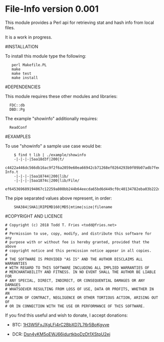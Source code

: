 File-Info version 0.001
========================================

This module provides a Perl api for retrieving stat and hash info from local
files.

It is a work in progress.

#INSTALLATION

To install this module type the following:

```
   perl Makefile.PL
   make
   make test
   make install
```

#DEPENDENCIES

This module requires these other modules and libraries:

```
  FDC::db
  DBD::Pg
```

The example "showinfo" additionally requires:

```
  ReadConf
```

#EXAMPLES

  To use "showinfo" a sample use case would be:

```
	$ find t lib | ./example/showinfo 
	-|-|-|-|5aa18d3f|200|t/
	c4422a446dc566db16ac9f2f6a2059e60ea66942cb71268ef0264293b9f09b07adb7feec3ebe6181bdaae7130336de5d|11fceaf2791f054f9117cda0f3fff468ecdf7d04|1a84f562a22558991940194649d0e5bc65101c11|391d5e7b41cbe1d2e35a563e0e276608|5aa18d51|1d5|t/File-Info.t
	-|-|-|-|5aa18744|200|lib/
	-|-|-|-|5aa1874c|200|lib/File/
	ef645369689194067c12259a808bb244b64eecda65bd6d449cf0c40134782eba03b222d561d711667970954c89cdd5bb|44b653b76298eef545222c0f88306d4698ae8e90|6ff4a70cc76e64c5b85c640e847c91137a7ad9b0|58a7036e539e2cdec7cb9d7160c3a5cd|5aa2d5a8|211c|lib/File/Info.pm
```

The pipe separated values above represent, in order:

```
	SHA384|SHA1|RIPEMD160|MD5|mtime|size|filename
```

#COPYRIGHT AND LICENCE

```
# Copyright (c) 2018 Todd T. Fries <todd@fries.net>
#
# Permission to use, copy, modify, and distribute this software for any
# purpose with or without fee is hereby granted, provided that the above
# copyright notice and this permission notice appear in all copies.
#
# THE SOFTWARE IS PROVIDED "AS IS" AND THE AUTHOR DISCLAIMS ALL WARRANTIES
# WITH REGARD TO THIS SOFTWARE INCLUDING ALL IMPLIED WARRANTIES OF
# MERCHANTABILITY AND FITNESS. IN NO EVENT SHALL THE AUTHOR BE LIABLE FOR
# ANY SPECIAL, DIRECT, INDIRECT, OR CONSEQUENTIAL DAMAGES OR ANY DAMAGES
# WHATSOEVER RESULTING FROM LOSS OF USE, DATA OR PROFITS, WHETHER IN AN
# ACTION OF CONTRACT, NEGLIGENCE OR OTHER TORTIOUS ACTION, ARISING OUT OF
# OR IN CONNECTION WITH THE USE OR PERFORMANCE OF THIS SOFTWARE.
```

If you find this useful and wish to donate, I accept donations:

- BTC: [1H3W5FxJXgLFi4rC2BbXD7L76r5BoKgyve](bitcoin:1H3W5FxJXgLFi4rC2BbXD7L76r5BoKgyve)

- DCR: [Dsn4yKM5oEWJ66idurtkboDzDt1XStpU2ej](decred:Dsn4yKM5oEWJ66idurtkboDzDt1XStpU2ej)

